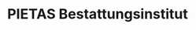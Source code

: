 ---
title: "PIETAS Bestattungsinstitut"
url: /ebersberg/pietas-bestattungsinstitut/
shop: Bestattungen
---